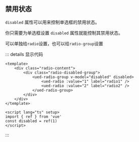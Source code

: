 ## 禁用状态

`disabled` 属性可以用来控制单选框的禁用状态。

你只需要为单选框设置 `disabled` 属性就能控制其禁用状态。

可以单独给`radio`设置，也可以给`radio-group`设置

<div class="common-content radio-content">
  <div class="radio-disabled-group">
    <ued-radio-group v-model="disabled" disabled>
      <ued-radio :value="1" label="radio1" />
      <ued-radio :value="2" label="radio2" />
    </ued-radio-group>
  </div>
</div>

::: details 显示代码

```vue
<template>
	<div class="radio-content">
		<div class="radio-disabled-group">
			<ued-radio-group v-model="disabled" disabled>
				<ued-radio :value="1" label="radio1" />
				<ued-radio :value="2" label="radio2" />
			</ued-radio-group>
		</div>
	</div>
</template>

<script lang="ts" setup>
import { ref } from 'vue'
const disabled = ref(1)
</script>
```

:::
